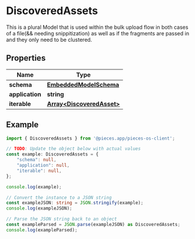 
# DiscoveredAssets

This is a plural Model that is used within the bulk upload flow in both cases of a file(&& needing snippitization) as well as if the fragments are passed in and they only need to be clustered.

## Properties

Name | Type
------------ | -------------
**schema** | [**EmbeddedModelSchema**](EmbeddedModelSchema)
**application** | **string**
**iterable** | [**Array&lt;DiscoveredAsset&gt;**](DiscoveredAsset)

## Example

```typescript
import { DiscoveredAssets } from '@pieces.app/pieces-os-client';

// TODO: Update the object below with actual values
const example: DiscoveredAssets = {
    "schema": null,
    "application": null,
    "iterable": null,
};

console.log(example);

// Convert the instance to a JSON string
const exampleJSON: string = JSON.stringify(example);
console.log(exampleJSON);

// Parse the JSON string back to an object
const exampleParsed = JSON.parse(exampleJSON) as DiscoveredAssets;
console.log(exampleParsed);
```


